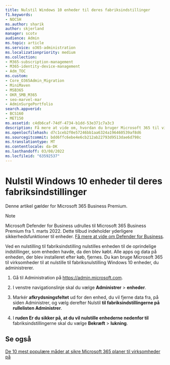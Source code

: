 ```yaml
---
title: Nulstil Windows 10 enheder til deres fabriksindstillinger
f1.keywords:
- NOCSH
ms.author: sharik
author: skjerland
manager: scotv
audience: Admin
ms.topic: article
ms.service: o365-administration
ms.localizationpriority: medium
ms.collection:
- M365-subscription-management
- M365-identity-device-management
- Adm_TOC
ms.custom:
- Core_O365Admin_Migration
- MiniMaven
- MSB365
- OKR_SMB_M365
- seo-marvel-mar
- AdminSurgePortfolio
search.appverid:
- BCS160
- MET150
ms.assetid: c4db6caf-74df-4734-b1dd-53e371c7a3c3
description: Få mere at vide om, hvordan du bruger Microsoft 365 til virksomheder til at nulstille til fabriksindstillingen Windows 10 enheder, du administrerer, og gendan dem til deres oprindelige indstillinger ved køb.
ms.openlocfilehash: d7c1ceb2f0e57246bb1aa6324a196460539af8d6
ms.sourcegitcommit: bdd6ffc6ebe4e6cb212ab22793d9513dae6d798c
ms.translationtype: MT
ms.contentlocale: da-DK
ms.lasthandoff: 03/08/2022
ms.locfileid: "63592537"
---
```

# <a name="reset-windows-10-devices-to-their-factory-settings"></a>Nulstil Windows 10 enheder til deres fabriksindstillinger

Denne artikel gælder for Microsoft 365 Business Premium.

> [!NOTE]
> Microsoft Defender for Business udrulles til Microsoft 365 Business Premium fra 1. marts 2022. Dette tilbud indeholder yderligere sikkerhedsfunktioner til enheder. [Få mere at vide om Defender for Business](../../security/defender-business/mdb-overview.md).

Ved en nulstilling til fabriksindstilling nulstilles enheden til de oprindelige indstillinger, som enheden havde, da den blev købt. Alle apps og data på enheden, der blev installeret efter køb, fjernes. Du kan bruge Microsoft 365 til virksomheder til at nulstille til fabriksnulstilling Windows 10 enheder, du administrerer.
  
1. Gå til Administration på <a href="https://go.microsoft.com/fwlink/p/?linkid=837890" target="_blank">https://admin.microsoft.com</a>.
    
2. I venstre navigationslinje skal du vælge **Administrer** \> **enheder**.

3. Markér **afkrydsningsfeltet** ud for den enhed, du vil fjerne data fra, på siden Administrer, og vælg derefter Nulstil **til fabriksindstillingerne på rullelisten Administrer**.
    
4. I **ruden Er du sikker på, at du vil nulstille enhederne nedenfor til** fabriksindstillingerne skal du vælge **Bekræft** \> **lukning**.
    
  
## <a name="see-also"></a>Se også

[De 10 mest populære måder at sikre Microsoft 365 planer til virksomheder på](../security-and-compliance/secure-your-business-data.md)